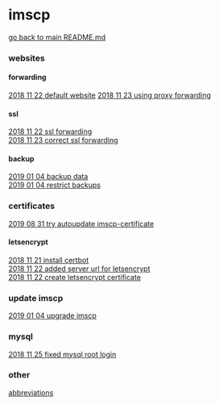 # imscp

[go back to main README.md](../README.md)


### websites
#### forwarding
[2018 11 22 default website](../log/2018_11_22_003__fixed_default_forwarding.md)
[2018 11 23 using proxy forwarding](../log/2018_11_23_002__using_proxy_forwarding.md)

#### ssl
[2018 11 22 ssl forwarding](../log/2018_11_22_001__added_ssl_forwarding.md) \
[2018 11 23 correct ssl forwarding](../log/2018_11_23_001__correct_forwarding.md)

#### backup
[2019 01 04 backup data](../log/2019_01_04_001__backup_data.md) \
[2019 01 04 restrict backups](../log/2019_01_04_003__restrict_backups.md)


### certificates
[2019 08 31 try autoupdate imscp-certificate](../log/2019_08_31_003__autoupdate_imscp_certificate.md)

#### letsencrypt
[2018 11 21 install certbot](../log/2018_11_21__install_certbot_for_letsencrypt.md) \
[2018 11 22 added server url for letsencrypt](../log/2018_11_22_004__added_server_url_for_letsencrypt.md) \
[2018 11 22 create letsencrypt certificate](../log/2018_11_22_005__create_letsencrypt_certificate.md)


### update imscp
[2019 01 04 upgrade imscp](../log/2019_01_04_002__upgrade_imscp.md)


### mysql
[2018 11 25 fixed mysql root login](../log/2018_11_25__fixed_debian_login_mysql.md)


### other
[abbreviations](../log/abbreviations.md)
